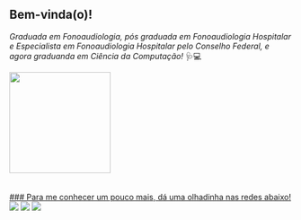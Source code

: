 ## Bem-vinda(o)!

*Graduada em Fonoaudiologia, pós graduada em Fonoaudiologia Hospitalar e Especialista em Fonoaudiologia Hospitalar pelo Conselho Federal, e agora graduanda em Ciência da Computação!* 🩺💻


 <div>
   <a href="https://github.com/nathalietaylor">
  
   <img height="180em" src="https://github-readme-stats.vercel.app/api/top-langs/?username=nathalietaylor&layout=compact&langs_count=6&theme=graywhite"/>
    

</div>
<div style="display: inline_block"><br>
</div>
 
 <br>
   ### Para me conhecer um pouco mais, dá uma olhadinha nas redes abaixo!
 
<div> 
   <a href="https://instagram.com/taylornathalie" target="_blank"><img src="https://img.shields.io/badge/-Instagram-%23E4405F?style=for-the-badge&logo=instagram&logoColor=white" target="_blank"></a>
  <a href = "mailto:nathalietaylortech@gmail.com"><img src="https://img.shields.io/badge/-Gmail-%23333?style=for-the-badge&logo=gmail&logoColor=white" target="_blank"></a>
  <a href="https://www.linkedin.com/in/nathalie-m-taylor-zampieri-680252171/" target="_blank"><img src="https://img.shields.io/badge/-LinkedIn-%230077B5?style=for-the-badge&logo=linkedin&logoColor=white" target="_blank"></a> 
 

</div>
